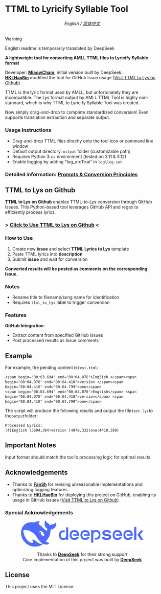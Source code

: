 # TTML to Lyricify Syllable Tool

<div align=center>
   
###### English / [简体中文](./README-CN.md)

</div>

> [!WARNING]
> English readme is temporarily translated by DeepSeek

**A lightweight tool for converting AMLL TTML files to Lyricify Syllable format**  

Developer: [**MiaowCham**](https://github.com/MiaowCham), initial version built by DeepSeek.  
[**HKLHaoBin**](https://github.com/HKLHaoBin) modified the tool for GitHub Issue usage ([Visit TTML to Lys on Github](https://github.com/HKLHaoBin/ttml_to_lys))  

TTML is the lyric format used by AMLL, but unfortunately they are incompatible. The Lys format output by AMLL TTML Tool is highly non-standard, which is why TTML to Lyricify Syllable Tool was created.  

Now simply drag-and-drop to complete standardized conversion! Even supports translation extraction and separate output.  

### Usage Instructions  
   - Drag-and-drop TTML files directly onto the tool icon or command line window  
   - Default output directory: `output` folder (customizable path)  
   - Requires Python 3.x+ environment (tested on 3.11 & 3.12)  
   - Enable logging by adding "log_on:True" in `log\log.set`  

### Detailed information: [Prompts & Conversion Principles](/Prompt_words_&_Conversion_principles.md)  

## TTML to Lys on Github  
**TTML to Lys on Github** enables TTML-to-Lys conversion through GitHub Issues. This Python-based tool leverages GitHub API and regex to efficiently process lyrics.  

### > [Click to Use TTML to Lys on Github](https://github.com/HKLHaoBin/ttml_to_lys/issues/new/choose) <  

### How to Use  
1. Create new **issue** and select **TTML Lyrics to Lys** template  
2. Paste TTML lyrics into **description**
3. Submit **issue** and wait for conversion  

**Converted results will be posted as comments on the corresponding Issue.**  

### Notes  
- Rename title to filename/song name for identification  
- Requires `ttml_to_lys` label to trigger conversion  

### Features  
 **GitHub Integration**:  
   - Extract content from specified GitHub Issues  
   - Post processed results as Issue comments  

## Example  
For example, the pending content is`test.ttml`:  
```
<span begin="00:03.694" end="00:04.078">English </span><span begin="00:04.078" end="00:04.410">version </span><span begin="00:04.410" end="00:04.799">one</span>
<span begin="00:03.694" end="00:04.078">English</span> <span begin="00:04.078" end="00:04.410">version</span> <span begin="00:04.410" end="00:04.799">one</span>
```

The script will produce the following results and output the file`test.lys`to the`output`folder: 
```
Processed Lyrics:
[4]English (3694,384)version (4078,332)one(4410,389)
```

## Important Notes  
Input format should match the tool's processing logic for optimal results.  

## Acknowledgements  
- Thanks to [**FanSh**](https://github.com/fred913/) for revising unreasonable implementations and optimizing logging features  
- Thanks to [**HKLHaoBin**](https://github.com/HKLHaoBin) for deploying this project on GitHub, enabling its usage in GitHub Issues ([Visit TTML to Lys on Github](https://github.com/HKLHaoBin/ttml_to_lys))

### Special Acknowledgements

<div align="center">
<img src="image/../image/logo.webp" width="400"/>

Thanks to [**DeepSeek**](https://www.deepseek.com/) for their strong support<br>Core implementation of this project was built by [**DeepSeek**](https://www.deepseek.com/)

</div>

## License  
This project uses the MIT License.
